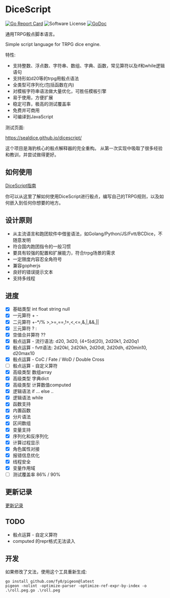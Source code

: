 # DiceScript

[![Go Report Card](https://goreportcard.com/badge/github.com/sealdice/dicescript)](https://goreportcard.com/report/github.com/sealdice/dicescript)
![Software License](https://img.shields.io/badge/license-Apache2-brightgreen.svg?style=flat-square)
[![GoDoc](https://godoc.org/github.com/sealdice/dicescript?status.svg)](https://godoc.org/github.com/sealdice/dicescript)

通用TRPG骰点脚本语言。

Simple script language for TRPG dice engine.

特性:
- 支持整数、浮点数、字符串、数组、字典、函数，常见算符以及if和while逻辑语句
- 支持形如d20等的trpg用骰点语法
- 全类型可序列化(包括函数在内)
- 对模板字符串语法做大量优化，可胜任模板引擎
- 易于使用，方便扩展
- 稳定可靠，极高的测试覆盖率
- 免费并可商用
- 可编译到JavaScript

测试页面:

https://sealdice.github.io/dicescript/

这个项目是海豹核心的骰点解释器的完全重构。
从第一次实现中吸取了很多经验和教训，并尝试做得更好。

## 如何使用

[DiceScript指南](./GUIDE.md)

你可以从这里了解如何使用DiceScript进行骰点，编写自己的TRPG规则，以及如何嵌入到任何你想要的地方。


## 设计原则

* 从主流语言和跑团软件中借鉴语法，如Golang/Python/JS/Fvtt/BCDice，不随意发明
* 符合国内跑团指令的一般习惯
* 要具有较强的配置和扩展能力，符合trpg场景的需求
* 一定限度内容忍全角符号
* 兼容gopherjs
* 良好的错误提示文本
* 支持多线程


## 进度

- [x] 基础类型 int float string null
- [x] 一元算符 + -
- [x] 二元算符 +-*/% >,>=,==,!=,<,<=,&,|,&&,||
- [x] 三元算符 ? :
- [x] 空值合并算符 ??
- [x] 骰点运算 - 流行语法: d20, 3d20, (4+5)d(20), 2d20k1, 2d20q1
- [x] 骰点运算 - fvtt语法: 2d20kl, 2d20kh, 2d20dl, 2d20dh, d20min10, d20max10
- [x] 骰点运算 - CoC / Fate / WoD / Double Cross
- [ ] 骰点运算 - 自定义算符
- [x] 高级类型 数组array
- [x] 高级类型 字典dict
- [x] 高级类型 计算数值computed
- [x] 逻辑语法 if ... else ..
- [x] 逻辑语法 while
- [x] 函数支持
- [x] 内置函数
- [x] 分片语法
- [x] 区间数组
- [x] 变量支持
- [x] 序列化和反序列化
- [x] 计算过程显示
- [x] 角色属性对接
- [x] 报错信息优化
- [x] 线程安全
- [x] 变量作用域
- [ ] 测试覆盖率 86% / 90%

## 更新记录

[更新记录](./CHANGELOG.md)

## TODO

* 骰点运算 - 自定义算符
* computed 的repr格式无法读入

## 开发

如果修改了文法，使用这个工具重新生成:
```
go install github.com/fy0/pigeon@latest
pigeon -nolint -optimize-parser -optimize-ref-expr-by-index -o .\roll.peg.go .\roll.peg
```
